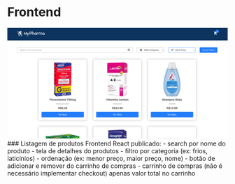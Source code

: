 # Frontend
<img src="https://github.com/lulucasalves/mypharma-front/blob/main/.github/image.png?raw=true" />
### Listagem de produtos
 Frontend React publicado:
 - search por nome do produto
 - tela de detalhes do produtos
 - filtro por categoria (ex: frios, laticínios)
 - ordenação (ex: menor preço, maior preço, nome)
 - botão de adicionar e remover do carrinho de compras
 - carrinho de compras (não é necessário implementar checkout) apenas valor total no carrinho